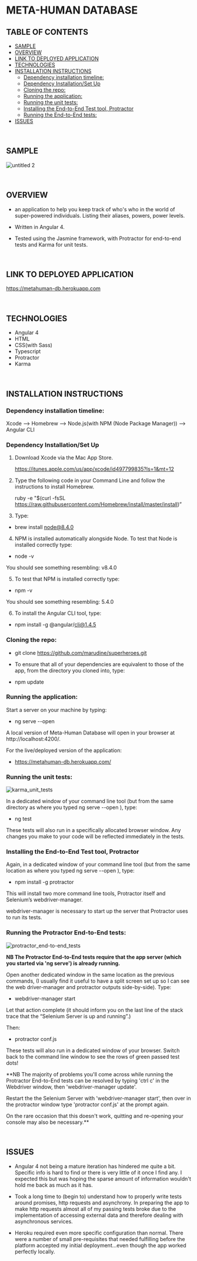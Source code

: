 <!-- START doctoc generated TOC please keep comment here to allow auto update -->
<!-- DON'T EDIT THIS SECTION, INSTEAD RE-RUN doctoc TO UPDATE -->
<!--**Table of Contents**  *generated with [DocToc](https://github.com/thlorenz/doctoc)*-->
# META-HUMAN DATABASE

## TABLE OF CONTENTS

- [SAMPLE](#sample)
- [OVERVIEW](#overview)
- [LINK TO DEPLOYED APPLICATION](#link-to-deployed-application)
- [TECHNOLOGIES](#technologies)
- [INSTALLATION INSTRUCTIONS](#installation-instructions)
  - [Dependency installation timeline:](#dependency-installation-timeline)
  - [Dependency Installation/Set Up](#dependency-installationset-up)
  - [Cloning the repo:](#cloning-the-repo)
  - [Running the application:](#running-the-application)
  - [Running the unit tests:](#running-the-unit-tests)
  - [Installing the End-to-End Test tool, Protractor](#installing-the-end-to-end-test-tool-protractor)
  - [Running the End-to-End tests:](#running-the-end-to-end-tests)
- [ISSUES](#issues)

<!-- END doctoc generated TOC please keep comment here to allow auto update -->

&nbsp;
## SAMPLE

![untitled 2](https://user-images.githubusercontent.com/24227633/31327221-bc913b16-acc5-11e7-906b-3cc0efa2ad94.gif)


&nbsp;
## OVERVIEW

- an application to help you keep track of who's who in the world of super-powered individuals. Listing their aliases, powers, power levels.

- Written in Angular 4.

- Tested using the Jasmine framework, with Protractor for end-to-end tests and Karma for unit tests.

&nbsp;
## LINK TO DEPLOYED APPLICATION

  https://metahuman-db.herokuapp.com

&nbsp;
## TECHNOLOGIES

- Angular 4
- HTML
- CSS(with Sass)
- Typescript
- Protractor
- Karma

&nbsp;
## INSTALLATION INSTRUCTIONS

### Dependency installation timeline:

  Xcode —> Homebrew —> Node.js(with NPM (Node Package Manager)) —> Angular CLI


### Dependency Installation/Set Up

1. Download Xcode via the Mac App Store.

    https://itunes.apple.com/us/app/xcode/id497799835?ls=1&mt=12

2. Type the following code in your Command Line and follow the instructions to install Homebrew.

    ruby -e "$(curl -fsSL https://raw.githubusercontent.com/Homebrew/install/master/install)”

3. Type:

  - brew install node@8.4.0

4. NPM is installed automatically alongside Node. To test that Node is installed correctly type:

  - node -v

  You should see something resembling: v8.4.0

5. To test that NPM is installed correctly type:

  - npm -v

  You should see something resembling: 5.4.0

6. To install the Angular CLI tool, type:

  - npm install -g @angular/cli@1.4.5


### Cloning the repo:

  - git clone https://github.com/marudine/superheroes.git

  - To ensure that all of your dependencies are equivalent to those of the app, from the directory you cloned into, type:

  - npm update


### Running the application:

  Start a server on your machine by typing:

  - ng serve --open

  A local version of Meta-Human Database will open in your browser at http://localhost:4200/.

  For the live/deployed version of the application:

  - https://metahuman-db.herokuapp.com/


### Running the unit tests:

![karma_unit_tests](https://user-images.githubusercontent.com/24227633/31466007-9f4533e6-aecd-11e7-819d-b8fb52c7b9b1.gif)


  In a dedicated window of your command line tool (but from the same directory as where you typed ng serve --open ), type:

  - ng test

  These tests will also run in a specifically allocated browser window. Any changes you make to your code will be reflected immediately in the tests.


### Installing the End-to-End Test tool, Protractor

  Again, in a dedicated window of your command line tool (but from the same location as where you typed ng serve --open ), type:

  - npm install -g protractor

  This will install two more command line tools, Protractor itself and Selenium’s webdriver-manager.

  webdriver-manager is necessary to start up the server that Protractor uses to run its tests.

### Running the Protractor End-to-End tests:


![protractor_end-to-end_tests](https://user-images.githubusercontent.com/24227633/30978571-db678ac8-a472-11e7-952f-5a106bb6e7ca.gif)


  **NB The Protractor End-to-End tests require that the app server (which you started via 'ng serve') is already running.**


  Open another dedicated window in the same location as the previous commands, (I usually find it useful to have a split screen set up so I can see the web driver-manager and protractor outputs side-by-side).
  Type:

  - webdriver-manager start

  Let that action complete (it should inform you on the last line of the stack trace that the “Selenium Server is up and running”.)

  Then:

  - protractor conf.js

  These tests will also run in a dedicated window of your browser. Switch back to the command line window to see the rows of green passed test dots!

  **NB The majority of problems you'll come across while running the Protractor End-to-End tests can be resolved by typing 'ctrl c' in the Webdriver window, then 'webdriver-manager update'.

  Restart the the Selenium Server with 'webdriver-manager start', then over in the protractor window type 'protractor conf.js' at the prompt again.

  On the rare occasion that this doesn't work, quitting and re-opening your console may also be necessary.**


&nbsp;
## ISSUES

  - Angular 4 not being a mature iteration has hindered me quite a bit. Specific info is hard to find or there is very little of it once I find any. I expected this but was hoping the sparse amount of information wouldn't hold me back as much as it has.

  - Took a long time to (begin to) understand how to properly write tests around promises, http requests and asynchrony. In preparing the app to make http requests almost all of my passing tests broke due to the implementation of accessing external data and therefore dealing with asynchronous services.

  - Heroku required even more specific configuration than normal. There were a number of small pre-requisites that needed fulfilling before the platform accepted my initial deployment...even though the app worked perfectly locally.
